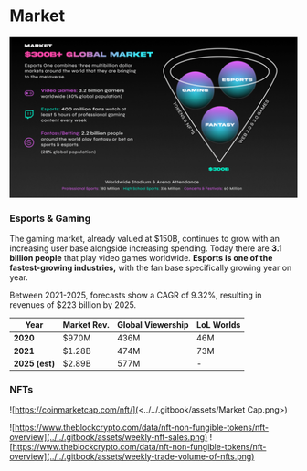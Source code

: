 # Market

![](<../../.gitbook/assets/23. Market.png>)

### **Esports & Gaming**

The gaming market, already valued at $150B, continues to grow with an increasing user base alongside increasing spending. Today there are **3.1 billion people** that play video games worldwide. **Esports is one of the fastest-growing industries,** with the fan base specifically growing year on year.&#x20;

Between 2021-2025, forecasts show a CAGR of 9.32%, resulting in revenues of $223 billion by 2025.

| Year           | Market Rev. | Global Viewership | LoL Worlds |
| -------------- | ----------- | ----------------- | ---------- |
| **2020**       | $970M       | 436M              | 46M        |
| **2021**       | $1.28B      | 474M              | 73M        |
| **2025 (est)** | $2.89B      | 577M              | -          |

### NFTs

![https://coinmarketcap.com/nft/](<../../.gitbook/assets/Market Cap.png>)

![https://www.theblockcrypto.com/data/nft-non-fungible-tokens/nft-overview](../../.gitbook/assets/weekly-nft-sales.png) ![https://www.theblockcrypto.com/data/nft-non-fungible-tokens/nft-overview](../../.gitbook/assets/weekly-trade-volume-of-nfts.png)
